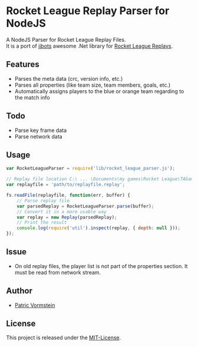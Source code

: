 # Rocket League Replay Parser for NodeJS
A NodeJS Parser for Rocket League Replay Files. \
It is a port of [jjbots](https://github.com/jjbott) awesome .Net library for [Rocket League Replays](https://github.com/jjbott/RocketLeagueReplayParser).

## Features
* Parses the meta data (crc, version info, etc.)
* Parses all properties (like team size, team members, goals, etc.)
* Automatically assigns players to the blue or orange team regarding to the match info

## Todo
* Parse key frame data
* Parse network data

## Usage

```js
var RocketLeagueParser = require('lib/rocket_league_parser.js');

// Replay file location C:\ ... \Documents\my games\Rocket League\TAGame\Demos
var replayfile = 'path/to/replayfile.replay';

fs.readFile(replayfile, function(err, buffer) {
	// Parse replay file
	var parsedReplay = RocketLeagueParser.parse(buffer);
	// Convert it in a more usable way
	var replay = new Replay(parsedReplay);
    // Print the result
	console.log(require('util').inspect(replay, { depth: null }));
});
```

## Issue
* On old replay files, the player list is not part of the properties section. It must be read from network stream.

## Author
* [Patric Vormstein](https://github.com/pvormste)

## License
This project is released under the [MIT-License](https://github.com/pvormste/rlr-parser-node/blob/master/LICENSE).
